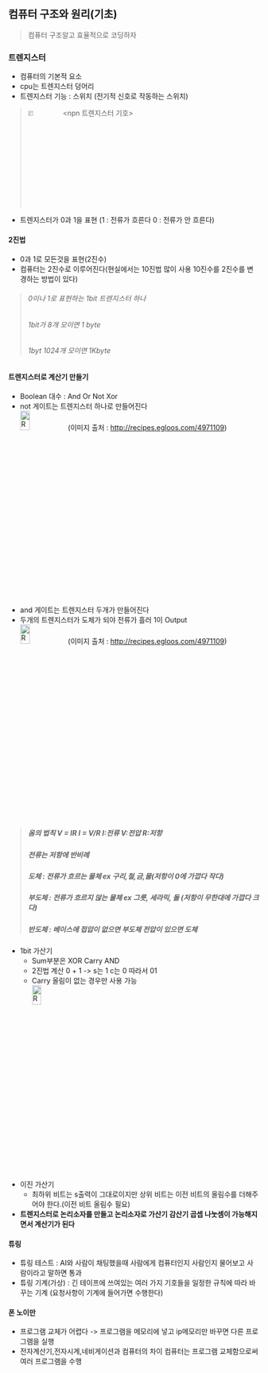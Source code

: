 ## 컴퓨터 구조와 원리(기초)
> 컴퓨터 구조알고 효율적으로 코딩하자
### 트렌지스터
* 컴퓨터의 기본적 요소
* cpu는 트렌지스터 덩어리
* 트렌지스터 기능 : 스위치 (전기적 신호로 작동하는 스위치)

> <img src="https://postfiles.pstatic.net/MjAyMjA2MTRfMjg2/MDAxNjU1MTk1NzQzOTMx.ybW519IPFmcu2852Wf8mHtYJ3zcSxL6RN_c5yFZSPx8g.G2MBXfk9o8TGZ6TqEqcsgPC_-pwZWInp7zH97hRCm94g.PNG.forget980/image.png?type=w580" width="15%" height="5%" title="px(픽셀) 크기 설정" alt="RubberDuck"></img><npn 트렌지스터 기호>
* 트렌지스터가 0과 1을 표현 (1 : 전류가 흐른다 0 : 전류가 안 흐른다)
#### 2진법
* 0과 1로 모든것을 표현(2진수)
* 컴퓨터는 2진수로 이루어진다(현실에서는 10진법 많이 사용 10진수를 2진수를 변경하는 방법이 있다)

> ###### 0이나 1로 표현하는 1bit 트렌지스터 하나  
> ###### 1bit가 8개 모이면 1 byte 
> ###### 1byt 1024개 모이면 1Kbyte  

#### 트렌지스터로 계산기 만들기
* Boolean 대수 : And Or Not Xor
* not 게이트는 트렌지스터 하나로 만들어진다  
<img src="https://postfiles.pstatic.net/MjAyMjA2MTRfMTUx/MDAxNjU1MTk5NTI4OTIx.B5t57OvGUGH3lMGNjInJFp0hIwgGB0jeSzROKoyYWXwg.JZ28Ix5yKq3hFPC8PgmVPJ9vH3WxxyOJYBv9FqvDjfYg.PNG.forget980/image.png?type=w580" width="20%" height="10%" title="px(픽셀) 크기 설정" alt="RubberDuck"></img>(이미지 출처 : http://recipes.egloos.com/4971109)
* and 게이트는 트렌지스터 두개가 만들어진다
* 두개의 트렌지스터가 도체가 되야 전류가 흘러 1이 Output  
<img src="https://postfiles.pstatic.net/MjAyMjA2MTRfMTk1/MDAxNjU1MTk5NjA0MzU2.SWQU3AkYipAaLBb96-wyc8z12hOTQh30hmR_s6IXGG4g.nciPGUCiHmski4PYWyM8Ia47qCruR0D6e3nDNyFpRzog.PNG.forget980/image.png?type=w580" width="20%" height="10%" title="px(픽셀) 크기 설정" alt="RubberDuck"></img>(이미지 출처 : http://recipes.egloos.com/4971109)
> ##### 옴의 법칙 V = IR  I = V/R I:전류 V:전압 R:저항  
> ##### 전류는 저항에 반비례  
> ##### 도체 : 전류가 흐르는 물체 ex 구리,철,금,물(저항이 0에 가깝다 작다)  
> ##### 부도체 : 전류가 흐르지 않는 물체 ex 그릇, 세라믹, 돌 (저항이 무한대에 가깝다 크다)  
> ##### **반도체** :  베이스에 접압이 없으면 부도체 전압이 있으면 도체
* 1bit 가산기
  * Sum부분은 XOR Carry AND
  * 2진법 계산 0 + 1 -> s는 1 c는 0 따라서 01
  * Carry 올림이 없는 경우만 사용 가능  
  <img src="https://w.namu.la/s/d5b543d9c76b137e802c3bb655f041ab57fbe39c3d9b6f3fcd7495cab8ec3ea67b4b4bb114a4426bf582da42c51d4fc1618201ab47c39accb025b89313e6f41211ed92924bc1dc391ec09c7ebe2fee9fda6ff9b4ce8ab881256b8314046a8626" width="20%" height="10%" title="px(픽셀) 크기 설정" alt="RubberDuck"></img>
* 이진 가산기
  * 최하위 비트는 s출력이 그대로이지만 상위 비트는 이전 비트의 올림수를 더해주어야 한다.(이전 비트 올림수 필요)
* **트렌지스터로 논리소자를 만들고 논리소자로 가산기 감산기 곱셉 나눗셈이 가능해지면서 계산기가 된다**
#### 튜링
* 튜링 테스트 : AI와 사람이 채팅했을때 사람에게 컴퓨터인지 사람인지 물어보고 사람이라고 말하면 통과
* 튜링 기계(가상) : 긴 테이프에 쓰여있는 여러 가지 기호들을 일정한 규칙에 따라 바꾸는 기계 (요청사항이 기계에 들어가면 수행한다)
#### 폰 노이만
* 프로그램 교체가 어렵다 -> 프로그램을 메모리에 넣고 ip메모리만 바꾸면 다른 프로그램을 실행
* 전자계산기,전자시계,네비게이션과 컴퓨터의 차이 컴퓨터는 프로그램 교체함으로써 여러 프로그램을 수행
